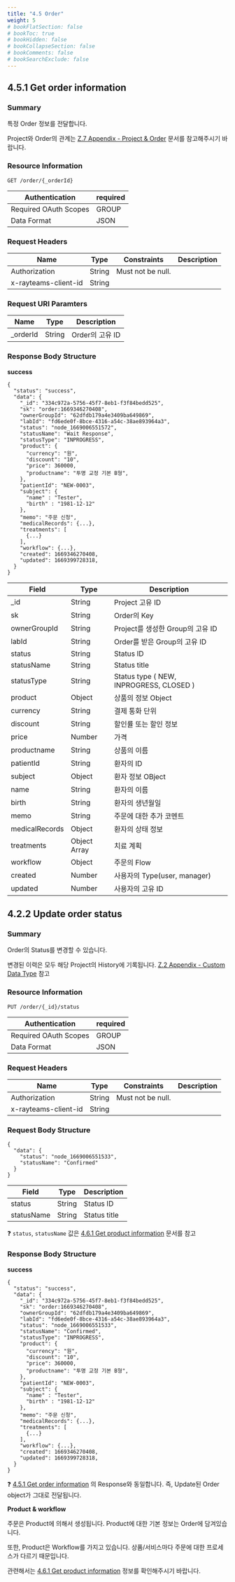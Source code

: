 ```yaml
---
title: "4.5 Order"
weight: 5
# bookFlatSection: false
# bookToc: true
# bookHidden: false
# bookCollapseSection: false
# bookComments: false
# bookSearchExclude: false
---
```


## 4.5.1 Get order information

### Summary

특정 Order 정보를 전달합니다.

Project와 Order의 관계는 [Z.7 Appendix - Project & Order](/docs/platformapi-appendix/project-and-order/) 문서를 참고해주시기 바랍니다.

### Resource Information

```
GET /order/{_orderId}
```

| Authentication | required |
| --- | --- |
| Required OAuth Scopes | GROUP |
| Data Format | JSON |

### Request Headers

| Name | Type | Constraints | Description |
| --- | --- | --- | --- |
| Authorization | String | Must not be null. |  |
| x-rayteams-client-id | String |  |  |

### Request URI Paramters

| Name | Type | Description |
| --- | --- | --- |
| _orderId | String | Order의 고유 ID |

### Response Body Structure

**success**

```
{
  "status": "success",
  "data": {
    "_id": "334c972a-5756-45f7-8eb1-f3f84bedd525",
    "sk": "order:1669346270408",
    "ownerGroupId": "62dfdb179a4e3409ba649869",
    "labId": "fd6ede0f-8bce-4316-a54c-38ae893964a3",
    "status": "node_1669006551572",
    "statusName": "Wait Response",
    "statusType": "INPROGRESS",
    "product": {
      "currency": "원",
      "discount": "10",
      "price": 360000,
      "productname": "투명 교정 기본 B형",
    },
    "patientId": "NEW-0003",
    "subject": {
      "name" : "Tester",
      "birth" : "1981-12-12"
    },
    "memo": "주문 신청",
    "medicalRecords": {...},
    "treatments": [
      {...}
    ],
    "workflow": {...},
    "created": 1669346270408,
    "updated": 1669399728318,
  }
}
```

| Field | Type | Description |
| --- | --- | --- |
| _id | String | Project 고유 ID |
| sk | String | Order의 Key |
| ownerGroupId | String | Project를 생성한 Group의 고유 ID |
| labId | String | Order를 받은 Group의 고유 ID |
| status | String | Status ID |
| statusName | String | Status title |
| statusType | String | Status type ( NEW, INPROGRESS, CLOSED ) |
| product | Object | 상품의 정보 Object |
|   currency | String | 결제 통화 단위 |
|   discount | String | 할인률 또는 할인 정보 |
|   price | Number | 가격 |
|   productname | String | 상품의 이름 |
| patientId | String | 환자의 ID |
| subject | Object | 환자 정보 OBject |
|   name | String | 환자의 이름 |
|   birth | String | 환자의 생년월일 |
| memo | String | 주문에 대한 추가 코멘트 |
| medicalRecords | Object | 환자의 상태 정보 |
| treatments | Object Array | 치료 계획 |
| workflow | Object | 주문의 Flow |
| created | Number | 사용자의 Type(user, manager) |
| updated | Number | 사용자의 고유 ID |

## 4.2.2 Update order status

### Summary

Order의 Status를 변경할 수 있습니다.

변경된 이력은 모두 해당 Project의 History에 기록됩니다. [Z.2 Appendix - Custom Data Type](/docs/platformapi-appendix/custom-data-type/) 참고

### Resource Information

```
PUT /order/{_id}/status
```

| Authentication | required |
| --- | --- |
| Required OAuth Scopes | GROUP |
| Data Format | JSON |

### Request Headers

| Name | Type | Constraints | Description |
| --- | --- | --- | --- |
| Authorization | String | Must not be null. |  |
| x-rayteams-client-id | String |  |  |

### Request Body Structure

```
{
  "data": {
    "status": "node_1669006551533",
    "statusName": "Confirmed"
  }
}
```

| Field | Type | Description |
| --- | --- | --- |
| status | String | Status ID |
| statusName | String | Status title |

❓ `status`, `statusName` 값은 [4.6.1 Get product information](/docs/platformapi-resources/project/#432-get-project-information) 문서를 참고

### Response Body Structure

**success**

```
{
  "status": "success",
  "data": {
    "_id": "334c972a-5756-45f7-8eb1-f3f84bedd525",
    "sk": "order:1669346270408",
    "ownerGroupId": "62dfdb179a4e3409ba649869",
    "labId": "fd6ede0f-8bce-4316-a54c-38ae893964a3",
    "status": "node_1669006551533",
    "statusName": "Confirmed",
    "statusType": "INPROGRESS",
    "product": {
      "currency": "원",
      "discount": "10",
      "price": 360000,
      "productname": "투명 교정 기본 B형",
    },
    "patientId": "NEW-0003",
    "subject": {
      "name" : "Tester",
      "birth" : "1981-12-12"
    },
    "memo": "주문 신청",
    "medicalRecords": {...},
    "treatments": [
      {...}
    ],
    "workflow": {...},
    "created": 1669346270408,
    "updated": 1669399728318,
  }
}
```

❓ [4.5.1 Get order information](/docs/platformapi-resources/order/#451-get-order-information) 의 Response와 동일합니다.
즉, Update된 Order object가 그대로 전달됩니다.

**Product & workflow**

주문은 Product에 의해서 생성됩니다. Product에 대한 기본 정보는 Order에 담겨있습니다.

또한, Product은 Workflow를 가지고 있습니다. 상품/서비스마다 주문에 대한 프로세스가 다르기 때문입니다.

관련해서는 [4.6.1 Get product information](/docs/platformapi-resources/product/#461-get-product-information) 정보를 확인해주시기 바랍니다.